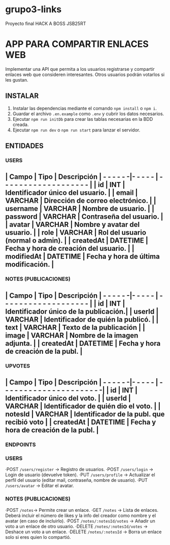 # grupo3-links
Proyecto final HACK A BOSS JSB25RT

# APP PARA COMPARTIR ENLACES WEB

Implementar una API que permita a los usuarios registrarse y compartir enlaces web que consideren interesantes. Otros usuarios podrán votarlos si les gustan.

## INSTALAR
 
1. Instalar las dependencias mediante el comando `npm install` o `npm i`.
2. Guardar el archivo `.en.example` como `.env` y cubrir los datos necesarios.
3. Ejecutar `npm run initDb` para crear las tablas necesarias en la BDD creada.
4. Ejecutar `npm run dev` o `npm run start` para lanzar el servidor.

## ENTIDADES

### USERS
|    Campo   |   Tipo   |             Descripción
| - - - - - -|- - - - - | - - - - - - - - - - - - - - - - - - - |
| id         | INT      | Identificador único del usuario.      |
| email      | VARCHAR  | Dirección de correo electrónico.      |
| username   | VARCHAR  | Nombre de usuario.                    |
| password   | VARCHAR  | Contraseña del usuario.               |
| avatar     | VARCHAR  | Nombre y avatar del usuario.          |
| role       | VARCHAR  | Rol del usuario (normal o admin).     |
| createdAt  | DATETIME | Fecha y hora de creación del usuario. |
| modifiedAt | DATETIME | Fecha y hora de última modificación.  |
-----------------------------------------------------------------

### NOTES (PUBLICACIONES)
|    Campo   |   Tipo   |             Descripción
| - - - - - -|- - - - - | - - - - - - - - - - - - - - - - - - - |
| id         | INT      | Identificador único de la publicación.|
| userId     | VARCHAR  | Identificador de quién la publicó.    |
| text       | VARCHAR  | Texto de la publicación               |
| image      | VARCHAR  | Nombre de la imagen adjunta.          |
| createdAt  | DATETIME | Fecha y hora de creación de la publ.  |
-----------------------------------------------------------------

### UPVOTES

|    Campo   |   Tipo   |                Descripción
| - - - - - -|- - - - - | - - - - - - - - - - - - - - - - - - - - - -|
| id         | INT      | Identificador único del voto.              |
| userId     | VARCHAR  | Identificador de quién dio el voto.        |
| notesId    | VARCHAR  | Identificador de la publ. que recibió voto |
| createdAt  | DATETIME | Fecha y hora de creación de la publ.       |
----------------------------------------------------------------------

### ENDPOINTS 
### USERS

·POST `/users/register` -> Registro de usuarios.
·POST `/users/login` -> Login de usuario (devuelve token).
·PUT `/users/profile` -> Actualizar el perfil del usuario (editar mail, contraseña, nombre de usuario).
·PUT `/users/avatar` -> Editar el avatar.

### NOTES (PUBLICACIONES)

·POST `/notes`-> Permite crear un enlace.
·GET `/notes` -> Lista de enlaces. Deberá incluir el número de likes y la info del creador como nombre y el avatar (en caso de incluirlo).
·POST `/notes/:notesId/votes` -> Añadir un voto a un enlace de otro usuario.
·DELETE `/notes/:notesId/votes` -> Deshace un voto a un enlace.
·DELETE `/notes/:notesId` -> Borra un enlace solo si eres quien lo compartió.